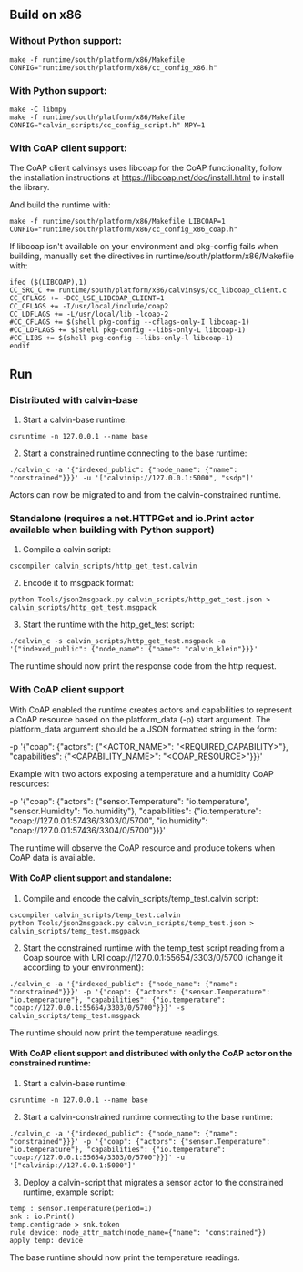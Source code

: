 ## Build on x86

### Without Python support:
```
make -f runtime/south/platform/x86/Makefile CONFIG="runtime/south/platform/x86/cc_config_x86.h"
```

### With Python support:
```
make -C libmpy
make -f runtime/south/platform/x86/Makefile CONFIG="calvin_scripts/cc_config_script.h" MPY=1
```

### With CoAP client support:
The CoAP client calvinsys uses libcoap for the CoAP functionality, follow the installation instructions at https://libcoap.net/doc/install.html to install the library.

And build the runtime with:
```
make -f runtime/south/platform/x86/Makefile LIBCOAP=1 CONFIG="runtime/south/platform/x86/cc_config_x86_coap.h"
```
If libcoap isn't available on your environment and pkg-config fails when building, manually set the directives in runtime/south/platform/x86/Makefile with:
```
ifeq ($(LIBCOAP),1)
CC_SRC_C += runtime/south/platform/x86/calvinsys/cc_libcoap_client.c
CC_CFLAGS += -DCC_USE_LIBCOAP_CLIENT=1
CC_CFLAGS += -I/usr/local/include/coap2
CC_LDFLAGS += -L/usr/local/lib -lcoap-2
#CC_CFLAGS += $(shell pkg-config --cflags-only-I libcoap-1)
#CC_LDFLAGS += $(shell pkg-config --libs-only-L libcoap-1)
#CC_LIBS += $(shell pkg-config --libs-only-l libcoap-1)
endif
```

## Run
### Distributed with calvin-base
1. Start a calvin-base runtime:
```
csruntime -n 127.0.0.1 --name base
```
2. Start a constrained runtime connecting to the base runtime:
```
./calvin_c -a '{"indexed_public": {"node_name": {"name": "constrained"}}}' -u '["calvinip://127.0.0.1:5000", "ssdp"]'
```
Actors can now be migrated to and from the calvin-constrained runtime.

### Standalone (requires a net.HTTPGet and io.Print actor available when building with Python support)
1. Compile a calvin script:
```
cscompiler calvin_scripts/http_get_test.calvin
```
2. Encode it to msgpack format:
```
python Tools/json2msgpack.py calvin_scripts/http_get_test.json > calvin_scripts/http_get_test.msgpack
```
3. Start the runtime with the http_get_test script:
```
./calvin_c -s calvin_scripts/http_get_test.msgpack -a '{"indexed_public": {"node_name": {"name": "calvin_klein"}}}'
```
The runtime should now print the response code from the http request.

### With CoAP client support
With CoAP enabled the runtime creates actors and capabilities to represent a CoAP resource based on the platform_data (-p) start argument. The platform_data argument should be a JSON formatted string in the form:

-p '{"coap": {"actors": {"<ACTOR_NAME>": "<REQUIRED_CAPABILITY>"}, "capabilities": {"<CAPABILITY_NAME>": "<COAP_RESOURCE>"}}}'

Example with two actors exposing a temperature and a humidity CoAP resources:

-p '{"coap": {"actors": {"sensor.Temperature": "io.temperature", "sensor.Humidity": "io.humidity"}, "capabilities": {"io.temperature": "coap://127.0.0.1:57436/3303/0/5700", "io.humidity": "coap://127.0.0.1:57436/3304/0/5700"}}}'

The runtime will observe the CoAP resource and produce tokens when CoAP data is available.

#### With CoAP client support and standalone:

1. Compile and encode the calvin_scripts/temp_test.calvin script:
```
cscompiler calvin_scripts/temp_test.calvin
python Tools/json2msgpack.py calvin_scripts/temp_test.json > calvin_scripts/temp_test.msgpack
```

2. Start the constrained runtime with the temp_test script reading from a Coap source with URI coap://127.0.0.1:55654/3303/0/5700 (change it according to your environment):
```
./calvin_c -a '{"indexed_public": {"node_name": {"name": "constrained"}}}' -p '{"coap": {"actors": {"sensor.Temperature": "io.temperature"}, "capabilities": {"io.temperature": "coap://127.0.0.1:55654/3303/0/5700"}}}' -s calvin_scripts/temp_test.msgpack
```

The runtime should now print the temperature readings.

#### With CoAP client support and distributed with only the CoAP actor on the constrained runtime:
1. Start a calvin-base runtime:
```
csruntime -n 127.0.0.1 --name base
```
2. Start a calvin-constrained runtime connecting to the base runtime:
```
./calvin_c -a '{"indexed_public": {"node_name": {"name": "constrained"}}}' -p '{"coap": {"actors": {"sensor.Temperature": "io.temperature"}, "capabilities": {"io.temperature": "coap://127.0.0.1:55654/3303/0/5700"}}}' -u '["calvinip://127.0.0.1:5000"]'
```
3. Deploy a calvin-script that migrates a sensor actor to the constrained runtime, example script:
```
temp : sensor.Temperature(period=1)
snk : io.Print()
temp.centigrade > snk.token
rule device: node_attr_match(node_name={"name": "constrained"})
apply temp: device
```

The base runtime should now print the temperature readings.
